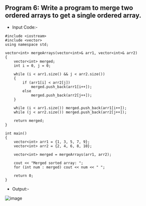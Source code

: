 ## Program 6: Write a program to merge two ordered arrays to get a single ordered array.
- Input Code:-
```
#include <iostream>
#include <vector>
using namespace std;

vector<int> mergeArrays(vector<int>& arr1, vector<int>& arr2)
{
    vector<int> merged;
    int i = 0, j = 0;

    while (i < arr1.size() && j < arr2.size())
    {
        if (arr1[i] < arr2[j])
            merged.push_back(arr1[i++]);
        else
            merged.push_back(arr2[j++]);
    }

    while (i < arr1.size()) merged.push_back(arr1[i++]);
    while (j < arr2.size()) merged.push_back(arr2[j++]);

    return merged;
}

int main()
{
    vector<int> arr1 = {1, 3, 5, 7, 9};
    vector<int> arr2 = {2, 4, 6, 8, 10};

    vector<int> merged = mergeArrays(arr1, arr2);

    cout << "Merged sorted array: ";
    for (int num : merged) cout << num << " ";

    return 0;
}
```

- Output:-

![image](https://github.com/user-attachments/assets/086acbf4-a240-48b6-9c99-7180b198c5d0)

